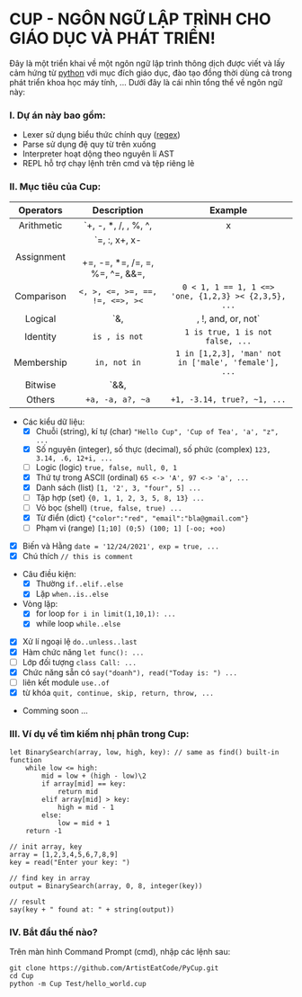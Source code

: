# CUP - NGÔN NGỮ LẬP TRÌNH CHO GIÁO DỤC VÀ PHÁT TRIỂN!

Đây là một triển khai về một ngôn ngữ lập trình thông dịch được viết và lấy cảm hứng từ [python](https://www.python.org/) với mục đích giáo dục, đào tạo đồng thời dùng cả trong phát triển khoa học máy tính, ... Dưới đây là cái nhìn tổng thể về ngôn ngữ này:

### I. Dự án này bao gồm:

- Lexer sử dụng biểu thức chính quy ([regex](https://en.wikipedia.org/wiki/Regular_expression))
- Parse sử dụng đệ quy từ trên xuống
- Interpreter hoạt dộng theo nguyên lí AST
- REPL hỗ trợ chạy lệnh trên cmd và tệp riêng lẻ


### II. Mục tiêu của Cup:

|Operators	|Description	|Example	|
|:---:		|:---:			|:---:		|
|Arithmetic	|`+, -, *, /, \, %, ^, |x|, x!`|`1 + 2, 8 - 8, 5!, |-12|, ...`|
|Assignment	|`=, :, x+, x- <br><br> +=, -=, *=, /=, \=, %=, ^=, &&=, ||=, ^^=`|`x = 10, name: 'Hxngxd', x+ (x = x + 1), x += y (x = x + y), ...`|
|Comparison	|`<, >, <=, >=, ==, !=, <=>, ><`|`0 < 1, 1 == 1, 1 <=> 'one, {1,2,3} >< {2,3,5}, ...`|
|Logical	|`&, |, !, and, or, not`|`true & false, me and you, eat|cook, not null, ...`|
|Identity	|`is , is not`	|`1 is true, 1 is not false, ...`|
|Membership	|`in, not in`	|`1 in [1,2,3], 'man' not in ['male', 'female'], ...`|
|Bitwise	|`&&, ||, ^^, <<, >>`|`1 && 1, 1 << 2, 0 ^^ 1, ...`|
|Others		|`+a, -a, a?, ~a`|`+1, -3.14, true?, ~1, ...`|

- Các kiểu dữ liệu:
	- [x] Chuỗi (string), kí tự (char) `"Hello Cup", 'Cup of Tea', 'a', "z", ...`
	- [x] Số nguyên (integer), số thực (decimal), số phức (complex) `123, 3.14, .6, 12+i, ...`
	- [ ] Logic (logic) `true, false, null, 0, 1`
	- [x] Thứ tự trong ASCII (ordinal) `65 <-> 'A', 97 <-> 'a', ...`
	- [x] Danh sách (list) `[1, '2', 3, "four", 5] ...`
	- [ ] Tập hợp (set) `{0, 1, 1, 2, 3, 5, 8, 13} ...`
	- [ ] Vỏ bọc (shell) `(true, false, true) ...`
	- [x] Từ điển (dict) `{"color":"red", "email":"bla@gmail.com"}`
	- [ ] Phạm vi (range) `[1;10] (0;5) (100; 1] [-oo; +oo)`

- [x] Biến và Hằng `date = '12/24/2021', exp = true, ...`
- [x] Chú thích `// this is comment`

- Câu điều kiện:
	- [x] Thường `if..elif..else`
	- [x] Lặp `when..is..else`

- Vòng lặp:
	- [x] for loop `for i in limit(1,10,1): ...`
	- [x] while loop `while..else`
	
- [x] Xử lí ngoại lệ `do..unless..last`
- [x] Hàm chức năng `let func(): ...`
- [ ] Lớp đối tượng `class Call: ...`
- [x] Chức năng sẵn có `say("doanh"), read("Today is: ") ...`
- [ ] liên kết module `use..of`
- [x] từ khóa `quit, continue, skip, return, throw, ...`
- Comming soon ...

### III. Ví dụ về tìm kiếm nhị phân trong Cup:

```
let BinarySearch(array, low, high, key): // same as find() built-in function
	while low <= high:
		mid = low + (high - low)\2
		if array[mid] == key:
			return mid
		elif array[mid] > key:
			high = mid - 1
		else:
			low = mid + 1
	return -1

// init array, key
array = [1,2,3,4,5,6,7,8,9] 
key = read("Enter your key: ")

// find key in array
output = BinarySearch(array, 0, 8, integer(key))

// result
say(key + " found at: " + string(output))
```

### IV. Bắt đầu thế nào?
Trên màn hình Command Prompt (cmd), nhập các lệnh sau:

```
git clone https://github.com/ArtistEatCode/PyCup.git
cd Cup
python -m Cup Test/hello_world.cup
```
